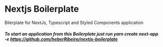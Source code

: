 # Nextjs Boilerplate
Bilerplate for NextJs, Typescript and Styled Components application

##### To start an application from this Boilerplate just run *yarn create next-app -e https://github.com/heberRibeiro/nextjs-boilerplate*
